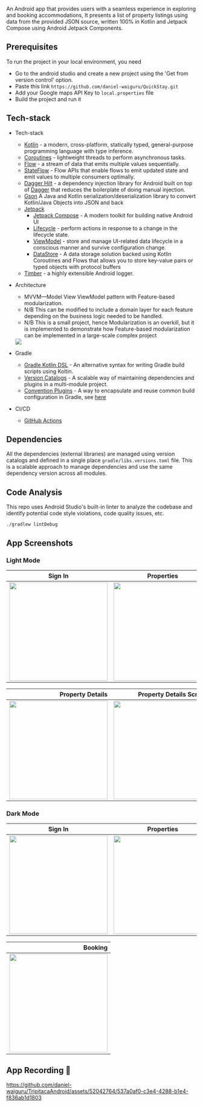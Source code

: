 An Android app that provides users with a seamless experience in exploring and booking accommodations, It presents a list of property listings using data from the provided JSON source, written 100% in Kotlin and Jetpack Compose using Android Jetpack Components.
## Prerequisites
To run the project in your local environment, you need
* Go to the android studio and create a new project using the 'Get from version control' option.
* Paste this link `https://github.com/daniel-waiguru/QuickStay.git`
* Add your Google maps API Key to `local.properties` file 
* Build the project and run it


## Tech-stack
* Tech-stack
    * [Kotlin](https://kotlinlang.org/) - a modern, cross-platform, statically typed, general-purpose programming language with type inference.
    * [Coroutines](https://kotlinlang.org/docs/reference/coroutines-overview.html) - lightweight threads to perform asynchronous tasks.
    * [Flow](https://kotlinlang.org/docs/reference/coroutines/flow.html) - a stream of data that emits multiple values sequentially.
    * [StateFlow](https://developer.android.com/kotlin/flow/stateflow-and-sharedflow#:~:text=StateFlow%20is%20a%20state%2Dholder,property%20of%20the%20MutableStateFlow%20class.) - Flow APIs that enable flows to emit updated state and emit values to multiple consumers optimally.
    * [Dagger Hilt](https://dagger.dev/hilt/) - a dependency injection library for Android built on top of [Dagger](https://dagger.dev/) that reduces the boilerplate of doing manual injection.
    * [Gson](https://github.com/google/gson) A Java and Kotlin serialization/deserialization library to convert Kotlin/Java Objects into JSON and back
    * [Jetpack](https://developer.android.com/jetpack)
        * [Jetpack Compose](https://developer.android.com/jetpack/compose) - A modern toolkit for building native Android UI
        * [Lifecycle](https://developer.android.com/topic/libraries/architecture/lifecycle) - perform actions in response to a change in the lifecycle state.
        * [ViewModel](https://developer.android.com/topic/libraries/architecture/viewmodel) - store and manage UI-related data lifecycle in a conscious manner and survive configuration change.
        * [DataStore](https://developer.android.com/topic/libraries/architecture/datastore) - A data storage solution backed using Kotlin Coroutines and Flows that allows you to store key-value pairs or typed objects with protocol buffers
    * [Timber](https://github.com/JakeWharton/timber) - a highly extensible Android logger.

* Architecture
    * MVVM—Model View ViewModel pattern with Feature-based modularization. 
    * N/B This can be modified to include a domain layer for each feature depending on the business logic needed to be handled.
    * N/B This is a small project, hence Modularization is an overkill, but it is implemented to demonstrate how Feature-based modularization can be implemented in a large-scale complex project
  
  <img src="/docs/tripitaca_arch.png" />
* Gradle
    * [Gradle Kotlin DSL](https://docs.gradle.org/current/userguide/kotlin_dsl.html) - An alternative syntax for writing Gradle build scripts using Koltin.
    * [Version Catalogs](https://developer.android.com/build/migrate-to-catalogs) - A scalable way of maintaining dependencies and plugins in a multi-module project.
    * [Convention Plugins](https://docs.gradle.org/current/samples/sample_convention_plugins.html) - A way to encapsulate and reuse common build configuration in Gradle, see [here](https://github.com/daniel-waiguru/TripitacaAndroid/tree/main/build-logic/convention/src/main/java)
* CI/CD
    * [GitHub Actions](https://github.com/features/actions)
 
## Dependencies

All the dependencies (external libraries) are managed using version catalogs and defined in a single place `gradle/libs.versions.toml` file. This is a scalable approach to manage dependencies and use the same dependency version across all modules.

## Code Analysis
This repo uses Android Studio's built-in linter to analyze the codebase and identify potential code style violations, code quality issues, etc.

```shell script
./gradlew lintDebug
```

## App Screenshots
### Light Mode
| Sign In               | Properties            | Properties Filtered  |
| -------------         |:--------------------: | -------------------: |
| <img src="/docs/sign_in.png" width="260"/>     | <img src="/docs/properties.png" width="260"/>      | <img src="/docs/properties_filtered.png" width="260"/> |

| Property Details | Property Details Scrolled |
| -----------------:| ------------------------:|
| <img src="/docs/property_info1.png" width="260"/> | <img src="/docs/property_info2.png" width="260"/>          |

### Dark Mode
| Sign In                                         |                     Properties                     |                                    Property Info |
|-------------------------------------------------|:--------------------------------------------------:|-------------------------------------------------:|
| <img src="/docs/sign_in_dark.png" width="260"/> | <img src="/docs/properties_dark.png" width="260"/> | <img src="/docs/property_dark.png" width="260"/> |

|  Booking                                        | 
|------------------------------------------------:|
| <img src="/docs/booking_dark.png" width="260"/> |
## App Recording 🎥

https://github.com/daniel-waiguru/TripitacaAndroid/assets/52042764/537a0af0-c3e4-4288-b1e4-f836ab1d1803


